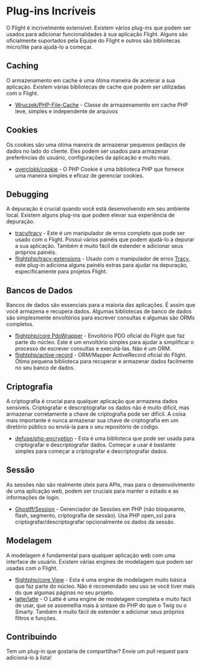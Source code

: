 # Plug-ins Incríveis

O Flight é incrivelmente extensível. Existem vários plug-ins que podem ser usados para adicionar funcionalidades à sua aplicação Flight. Alguns são oficialmente suportados pela Equipe do Flight e outros são bibliotecas micro/lite para ajudá-lo a começar.

## Caching

O armazenamento em cache é uma ótima maneira de acelerar a sua aplicação. Existem várias bibliotecas de cache que podem ser utilizadas com o Flight.

- [Wruczek/PHP-File-Cache](/awesome-plugins/php-file-cache) - Classe de armazenamento em cache PHP leve, simples e independente de arquivos

## Cookies

Os cookies são uma ótima maneira de armazenar pequenos pedaços de dados no lado do cliente. Eles podem ser usados para armazenar preferências do usuário, configurações da aplicação e muito mais.

- [overclokk/cookie](/awesome-plugins/php-cookie) - O PHP Cookie é uma biblioteca PHP que fornece uma maneira simples e eficaz de gerenciar cookies.

## Debugging

A depuração é crucial quando você está desenvolvendo em seu ambiente local. Existem alguns plug-ins que podem elevar sua experiência de depuração.

- [tracy/tracy](/awesome-plugins/tracy) - Este é um manipulador de erros completo que pode ser usado com o Flight. Possui vários painéis que podem ajudá-lo a depurar a sua aplicação. Também é muito fácil de estender e adicionar seus próprios painéis.
- [flightphp/tracy-extensions](/awesome-plugins/tracy-extensions) - Usado com o manipulador de erros [Tracy](/awesome-plugins/tracy), este plug-in adiciona alguns painéis extras para ajudar na depuração, especificamente para projetos Flight.

## Bancos de Dados

Bancos de dados são essenciais para a maioria das aplicações. É assim que você armazena e recupera dados. Algumas bibliotecas de banco de dados são simplesmente envoltórios para escrever consultas e algumas são ORMs completos.

- [flightphp/core PdoWrapper](/awesome-plugins/pdo-wrapper) - Envoltório PDO oficial do Flight que faz parte do núcleo. Este é um envoltório simples para ajudar a simplificar o processo de escrever consultas e executá-las. Não é um ORM.
- [flightphp/active-record](/awesome-plugins/active-record) - ORM/Mapper ActiveRecord oficial do Flight. Ótima pequena biblioteca para recuperar e armazenar dados facilmente no seu banco de dados.

## Criptografia

A criptografia é crucial para qualquer aplicação que armazena dados sensíveis. Criptografar e descriptografar os dados não é muito difícil, mas armazenar corretamente a chave de criptografia pode ser difícil. A coisa mais importante é nunca armazenar sua chave de criptografia em um diretório público ou enviá-la para o seu repositório de código.

- [defuse/php-encryption](/awesome-plugins/php-encryption) - Esta é uma biblioteca que pode ser usada para criptografar e descriptografar dados. Começar a usar é bastante simples para começar a criptografar e descriptografar dados.

## Sessão

As sessões não são realmente úteis para APIs, mas para o desenvolvimento de uma aplicação web, podem ser cruciais para manter o estado e as informações de login.

- [Ghostff/Session](/awesome-plugins/session) - Gerenciador de Sessões em PHP (não bloqueante, flash, segmento, criptografia de sessão). Usa PHP open_ssl para criptografar/descriptografar opcionalmente os dados da sessão.

## Modelagem

A modelagem é fundamental para qualquer aplicação web com uma interface de usuário. Existem várias engines de modelagem que podem ser usadas com o Flight.

- [flightphp/core View](/learn#views) - Esta é uma engine de modelagem muito básica que faz parte do núcleo. Não é recomendado seu uso se você tiver mais do que algumas páginas no seu projeto.
- [latte/latte](/awesome-plugins/latte) - O Latte é uma engine de modelagem completa e muito fácil de usar, que se assemelha mais à sintaxe do PHP do que o Twig ou o Smarty. Também é muito fácil de estender e adicionar seus próprios filtros e funções.

## Contribuindo

Tem um plug-in que gostaria de compartilhar? Envie um pull request para adicioná-lo à lista!